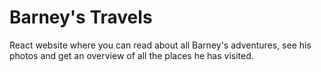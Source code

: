 # Barney's Travels

React website where you can read about all Barney's adventures, see his photos and get an overview of all the places he has visited.

